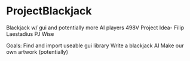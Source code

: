# ProjectBlackjack
Blackjack w/ gui and potentially more AI players
498V Project Idea- Filip Laestadius PJ Wise

Goals:
  Find and import useable gui library
  Write a blackjack AI
  Make our own artwork (potentially)
